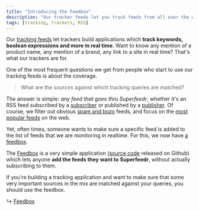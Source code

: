 ```yaml
---
title: "Introducing the Feedbox"
description: "Our tracker feeds let you track feeds from all over the web. The Feedbox allows anyone to add their feeds to the mix!"
tags: [tracking, trackers, RSS]
---
```


Our [tracking feeds](https://superfeedr.com/tracker) let trackers build applications which **track keywords, boolean expressions and more in real time**. Want to know any mention of a product name, any mention of a brand, any link to a site in real time? That's what our trackers are for.

One of the most frequent questions we get from people who start to use our tracking feeds is about the coverage.

> What are the *sources* against which tracking queries are matched?

The answer is simple: *any feed that goes thru Superfeedr*, whether it's an RSS feed subscribed by a [subscriber](https://superfeedr.com/subscriber) or published by a [publisher](https://superfeedr.com/publisher). Of course, we filter out obvious [spam and bozo](http://blog.superfeedr.com/more-metadata/) feeds, and focus on the [most popular feeds](http://blog.superfeedr.com/feed-popularity/) on the web.

Yet, often times, someone wants to make sure a specific feed is added to the list of feeds that we are monitoring in realtime. For this, we now have [a feedbox](http://feedbox.superfeedr.com/).

The [Feedbox](http://feedbox.superfeedr.com/) is a very simple application ([source code](https://github.com/superfeedr/feedbox) released on Github) which lets anyone **add the feeds they want to Superfeedr**, without actually subscribing to them.

If you're building a tracking application and want to make sure that some very important sources in the mix are matched against your queries, you should use the feedbox.

  &#8618; [Feedbox](http://feedbox.superfeedr.com/)



